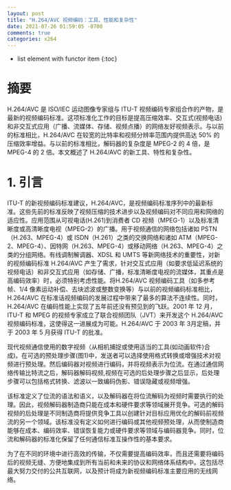 ```yaml
---
layout: post
title: "H.264/AVC 视频编码：工具、性能和复杂性"
date: 2021-07-26 01:59:05 -0700
comments: true
categories: x264
---
```


* list element with functor item
{:toc}

# 摘要

H.264/AVC 是 ISO/IEC 运动图像专家组与 ITU-T 视频编码专家组合作的产物，是最新的视频编码标准。这项标准化工作的目标是提高压缩效率、交互式(视频电话)和非交互式应用（广播、流媒体、存储、视频点播）的网络友好视频表示。与以前的标准相比，H.264/AVC 在较宽的比特率和视频分辨率范围内提供高达 50% 的压缩效率增益。与以前的标准相比，解码器的复杂度是 MPEG-2 的 4 倍，是 MPEG-4 的 2 倍。本文概述了 H.264/AVC 的新工具、特性和复杂性。

<!--more-->

# 1. 引言

ITU-T 的新视频编码标准建议，H.264/AVC，是视频编码标准序列中的最新标准。这些先前的标准反映了视频压缩的技术进步以及视频编码对不同应用和网络的适应性。应用范围从可视电话(H.261)到消费者 CD 视频（MPEG-1）以及标准清晰度或高清晰度电视（MPEG-2）的广播。用于视频通信的网络包括诸如 PSTN（H.263、MPEG-4）或 ISDN（H.261）之类的交换网络和诸如 ATM（MPEG-2、MPEG-4）、因特网（H.263、MPEG-4）或移动网络（H.263、MPEG-4）之类的分组网络。有线调制解调器、XDSL 和 UMTS 等新网络技术的重要性，对新的视频编码标准 H.264/AVC 产生了需求，针对交互式应用（如要求低延迟系统的视频电话）和非交互式应用（如存储、广播，标准清晰度电视的流媒体，其重点是高编码效率）时，必须特别考虑性能。将H.264/AVC 视频编码工具（如多参考帧、1/4 像素运动补偿、去块滤波或整数变换等）与以前的视频编码标准相比，H.264/AVC 在标准话视频编码的发展过程中带来了最多的算法不连续性。同时，H.264/AVC 在编码性能上实现了五年前还没有预见到的飞跃。2001 年 12 月，ITU-T 和 MPEG 的视频专家成立了联合视频团队（JVT）来开发这个 H.264/AVC 视频编码标准，这使得这一进展成为可能。H.264/AVC 于 2003 年 3月定稿，并于 2003 年 5 月获得 ITU-T 的批准。

现代视频通信使用的数字视频（从相机捕捉或使用适当的工具(如动画软件)合成)。在可选的预处理步骤(图1)中，发送者可以选择使用格式转换或增强技术对视频进行预处理。然后编码器对视频进行编码，并将视频表示为位流。在通过通信网络传输比特流之后，解码器解码视频,视频在可选的后处理步骤之后显示，后处理步骤可以包括格式转换、滤波以一致编码伪影、错误隐藏或视频增强。

该标准定义了位流的语法和语义，以及解码器在将位流解码为视频时需要执行的处理。因此，视频解码器制造商只能在成本和硬件要求等领域展开竞争。可选的解码视频的后处理是不同制造商将提供竞争工具以创建针对目标应用优化的解码前视频流的另一个领域。该标准没有定义如何进行编码或其他视频预处理，从而使制造商能够在成本、编码效率、错误恢复能力或硬件要求等领域与编码器竞争。同时，位流和解码器的标准化保留了任何通信标准互操作性的基本要求。

为了在不同的环境中进行高效的传输，不仅需要提高编码效率，而且还需要将编码后的视频无缝、方便地集成到所有当前和未来的协议和网络体系结构中。这包括尽最大努力交付的公共互联网，以及预计将成为新视频编码标准主要应用的无线网络。


